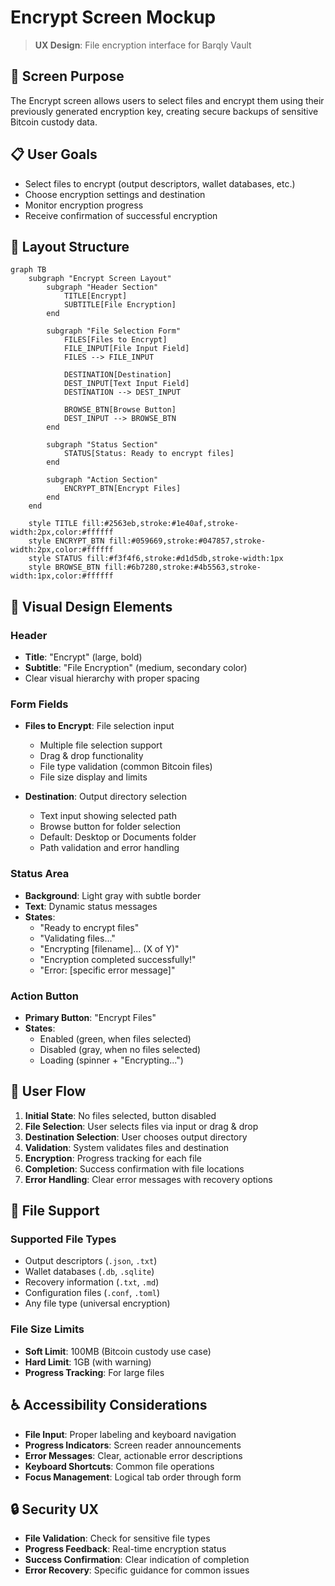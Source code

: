 # Encrypt Screen Mockup

> **UX Design**: File encryption interface for Barqly Vault

## 🎯 Screen Purpose
The Encrypt screen allows users to select files and encrypt them using their previously generated encryption key, creating secure backups of sensitive Bitcoin custody data.

## 📋 User Goals
- Select files to encrypt (output descriptors, wallet databases, etc.)
- Choose encryption settings and destination
- Monitor encryption progress
- Receive confirmation of successful encryption

## 🎨 Layout Structure

```mermaid
graph TB
    subgraph "Encrypt Screen Layout"
        subgraph "Header Section"
            TITLE[Encrypt]
            SUBTITLE[File Encryption]
        end
        
        subgraph "File Selection Form"
            FILES[Files to Encrypt]
            FILE_INPUT[File Input Field]
            FILES --> FILE_INPUT
            
            DESTINATION[Destination]
            DEST_INPUT[Text Input Field]
            DESTINATION --> DEST_INPUT
            
            BROWSE_BTN[Browse Button]
            DEST_INPUT --> BROWSE_BTN
        end
        
        subgraph "Status Section"
            STATUS[Status: Ready to encrypt files]
        end
        
        subgraph "Action Section"
            ENCRYPT_BTN[Encrypt Files]
        end
    end
    
    style TITLE fill:#2563eb,stroke:#1e40af,stroke-width:2px,color:#ffffff
    style ENCRYPT_BTN fill:#059669,stroke:#047857,stroke-width:2px,color:#ffffff
    style STATUS fill:#f3f4f6,stroke:#d1d5db,stroke-width:1px
    style BROWSE_BTN fill:#6b7280,stroke:#4b5563,stroke-width:1px,color:#ffffff
```

## 🎨 Visual Design Elements

### **Header**
- **Title**: "Encrypt" (large, bold)
- **Subtitle**: "File Encryption" (medium, secondary color)
- Clear visual hierarchy with proper spacing

### **Form Fields**
- **Files to Encrypt**: File selection input
  - Multiple file selection support
  - Drag & drop functionality
  - File type validation (common Bitcoin files)
  - File size display and limits
  
- **Destination**: Output directory selection
  - Text input showing selected path
  - Browse button for folder selection
  - Default: Desktop or Documents folder
  - Path validation and error handling

### **Status Area**
- **Background**: Light gray with subtle border
- **Text**: Dynamic status messages
- **States**: 
  - "Ready to encrypt files"
  - "Validating files..."
  - "Encrypting [filename]... (X of Y)"
  - "Encryption completed successfully!"
  - "Error: [specific error message]"

### **Action Button**
- **Primary Button**: "Encrypt Files"
- **States**: 
  - Enabled (green, when files selected)
  - Disabled (gray, when no files selected)
  - Loading (spinner + "Encrypting...")

## 🔄 User Flow

1. **Initial State**: No files selected, button disabled
2. **File Selection**: User selects files via input or drag & drop
3. **Destination Selection**: User chooses output directory
4. **Validation**: System validates files and destination
5. **Encryption**: Progress tracking for each file
6. **Completion**: Success confirmation with file locations
7. **Error Handling**: Clear error messages with recovery options

## 📁 File Support

### **Supported File Types**
- Output descriptors (`.json`, `.txt`)
- Wallet databases (`.db`, `.sqlite`)
- Recovery information (`.txt`, `.md`)
- Configuration files (`.conf`, `.toml`)
- Any file type (universal encryption)

### **File Size Limits**
- **Soft Limit**: 100MB (Bitcoin custody use case)
- **Hard Limit**: 1GB (with warning)
- **Progress Tracking**: For large files

## ♿ Accessibility Considerations

- **File Input**: Proper labeling and keyboard navigation
- **Progress Indicators**: Screen reader announcements
- **Error Messages**: Clear, actionable error descriptions
- **Keyboard Shortcuts**: Common file operations
- **Focus Management**: Logical tab order through form

## 🔒 Security UX

- **File Validation**: Check for sensitive file types
- **Progress Feedback**: Real-time encryption status
- **Success Confirmation**: Clear indication of completion
- **Error Recovery**: Specific guidance for common issues 